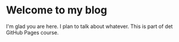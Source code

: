 # Welcome to my blog

I'm glad you are here. I plan to talk about whatever.
This is part of det GitHub Pages course.
